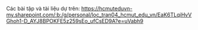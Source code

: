 Các bài tập và tài liệu dự trên: https://hcmuteduvn-my.sharepoint.com/:b:/g/personal/loc_tran04_hcmut_edu_vn/EaK6TLqiHvVGhoh1-D_AYJ8BPOKFE5z259sEo_ufCsED9A?e=uVabh9